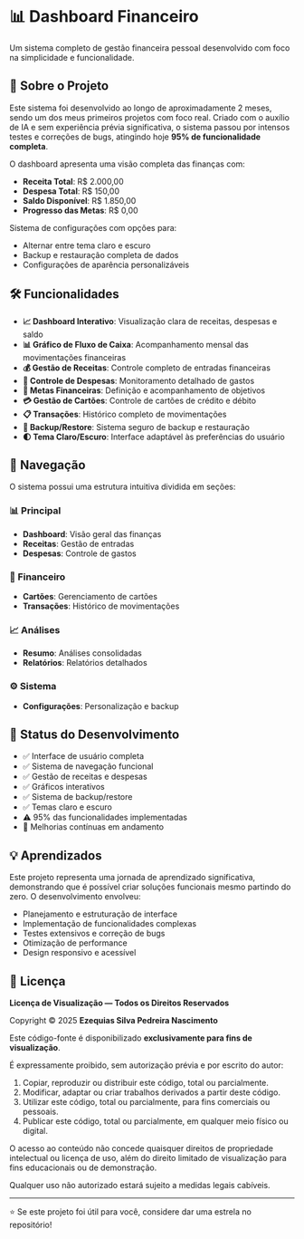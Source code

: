 # 📊 Dashboard Financeiro

Um sistema completo de gestão financeira pessoal desenvolvido com foco na simplicidade e funcionalidade.

## 🚀 Sobre o Projeto

Este sistema foi desenvolvido ao longo de aproximadamente 2 meses, sendo um dos meus primeiros projetos com foco real. Criado com o auxílio de IA e sem experiência prévia significativa, o sistema passou por intensos testes e correções de bugs, atingindo hoje **95% de funcionalidade completa**.

O dashboard apresenta uma visão completa das finanças com:
- **Receita Total**: R$ 2.000,00
- **Despesa Total**: R$ 150,00  
- **Saldo Disponível**: R$ 1.850,00
- **Progresso das Metas**: R$ 0,00

Sistema de configurações com opções para:
- Alternar entre tema claro e escuro
- Backup e restauração completa de dados
- Configurações de aparência personalizáveis

## 🛠️ Funcionalidades

- **📈 Dashboard Interativo**: Visualização clara de receitas, despesas e saldo
- **📊 Gráfico de Fluxo de Caixa**: Acompanhamento mensal das movimentações financeiras
- **💰 Gestão de Receitas**: Controle completo de entradas financeiras
- **💸 Controle de Despesas**: Monitoramento detalhado de gastos
- **🎯 Metas Financeiras**: Definição e acompanhamento de objetivos
- **💳 Gestão de Cartões**: Controle de cartões de crédito e débito
- **📋 Transações**: Histórico completo de movimentações
- **🔄 Backup/Restore**: Sistema seguro de backup e restauração
- **🌓 Tema Claro/Escuro**: Interface adaptável às preferências do usuário

## 🎯 Navegação

O sistema possui uma estrutura intuitiva dividida em seções:

### 📊 Principal
- **Dashboard**: Visão geral das finanças
- **Receitas**: Gestão de entradas
- **Despesas**: Controle de gastos

### 💼 Financeiro  
- **Cartões**: Gerenciamento de cartões
- **Transações**: Histórico de movimentações

### 📈 Análises
- **Resumo**: Análises consolidadas
- **Relatórios**: Relatórios detalhados

### ⚙️ Sistema
- **Configurações**: Personalização e backup

## 🚧 Status do Desenvolvimento

- ✅ Interface de usuário completa
- ✅ Sistema de navegação funcional
- ✅ Gestão de receitas e despesas
- ✅ Gráficos interativos
- ✅ Sistema de backup/restore
- ✅ Temas claro e escuro
- ⚠️ 95% das funcionalidades implementadas
- 🔄 Melhorias contínuas em andamento

## 💡 Aprendizados

Este projeto representa uma jornada de aprendizado significativa, demonstrando que é possível criar soluções funcionais mesmo partindo do zero. O desenvolvimento envolveu:

- Planejamento e estruturação de interface
- Implementação de funcionalidades complexas
- Testes extensivos e correção de bugs
- Otimização de performance
- Design responsivo e acessível

## 📄 Licença

**Licença de Visualização — Todos os Direitos Reservados**

Copyright © 2025 **Ezequias Silva Pedreira Nascimento**

Este código-fonte é disponibilizado **exclusivamente para fins de visualização**.

É expressamente proibido, sem autorização prévia e por escrito do autor:

1. Copiar, reproduzir ou distribuir este código, total ou parcialmente.
2. Modificar, adaptar ou criar trabalhos derivados a partir deste código.
3. Utilizar este código, total ou parcialmente, para fins comerciais ou pessoais.
4. Publicar este código, total ou parcialmente, em qualquer meio físico ou digital.

O acesso ao conteúdo não concede quaisquer direitos de propriedade intelectual ou licença de uso, além do direito limitado de visualização para fins educacionais ou de demonstração.

Qualquer uso não autorizado estará sujeito a medidas legais cabíveis.

---

⭐ Se este projeto foi útil para você, considere dar uma estrela no repositório!
